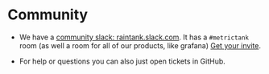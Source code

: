 # Community

* We have a [community slack: raintank.slack.com](https://raintank.slack.com).
  It has a `#metrictank` room (as well a room for all of our products, like grafana)
  [Get your invite](http://slack.raintank.io/).

* For help or questions you can also just open tickets in GitHub.

